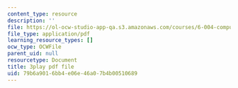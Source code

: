 ```yaml
---
content_type: resource
description: ''
file: https://ol-ocw-studio-app-qa.s3.amazonaws.com/courses/6-004-computation-structures-spring-2017/79b6a9016bb4e06e46a07b4b00510689_3LQUrpSADx8.pdf
file_type: application/pdf
learning_resource_types: []
ocw_type: OCWFile
parent_uid: null
resourcetype: Document
title: 3play pdf file
uid: 79b6a901-6bb4-e06e-46a0-7b4b00510689
---
```

